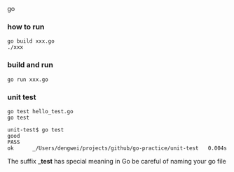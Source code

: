 go
### how to run

    go build xxx.go
    ./xxx
### build and run
    
    go run xxx.go

### unit test

    go test hello_test.go 
    go test

    unit-test$ go test
    good
    PASS
    ok      _/Users/dengwei/projects/github/go-practice/unit-test   0.004s


The suffix **_test** has special meaning in Go
be careful of naming your go file

